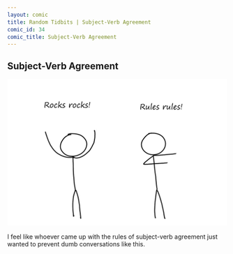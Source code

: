 ```yaml
---
layout: comic
title: Random Tidbits | Subject-Verb Agreement
comic_id: 34
comic_title: Subject-Verb Agreement
---
```


## Subject-Verb Agreement

<img id="img34" src="/assets/images/34.png">

I feel like whoever came up with the rules of subject-verb agreement just wanted to prevent dumb conversations like this.
